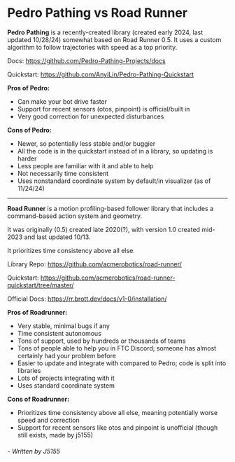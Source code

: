 # Pedro Pathing vs Road Runner

**Pedro Pathing** is a recently-created library (created early 2024, last updated 10/28/24)
somewhat based on Road Runner 0.5.
It uses a custom algorithm to follow trajectories with speed as a top priority.

Docs: <https://github.com/Pedro-Pathing-Projects/docs>

Quickstart: <https://github.com/AnyiLin/Pedro-Pathing-Quickstart>

**Pros of Pedro:**

- Can make your bot drive faster
- Support for recent sensors (otos, pinpoint) is official/built in
- Very good correction for unexpected disturbances

**Cons of Pedro:**

- Newer, so potentially less stable and/or buggier
- All the code is in the quickstart instead of in a library, so updating is harder
- Less people are familiar with it and able to help
- Not necessarily time consistent
- Uses nonstandard coordinate system by default/in visualizer (as of 11/24/24)

---

**Road Runner** is a motion profiling-based follower library
that includes a command-based action system and geometry.

It was originally (0.5) created late 2020(?),
with version 1.0 created mid-2023 and last updated 10/13.

It prioritizes time consistency above all else.

Library Repo: <https://github.com/acmerobotics/road-runner/>

Quickstart: <https://github.com/acmerobotics/road-runner-quickstart/tree/master/>

Official Docs: <https://rr.brott.dev/docs/v1-0/installation/>


**Pros of Roadrunner:**

- Very stable, minimal bugs if any
- Time consistent autonomous
- Tons of support, used by hundreds or thousands of teams
- Tons of people able to help you in FTC Discord; someone has almost certainly had your problem before
- Easier to update and integrate with compared to Pedro; code is split into libraries
- Lots of projects integrating with it
- Uses standard coordinate system

**Cons of Roadrunner:**

- Prioritizes time consistency above all else, meaning potentially worse speed and correction
- Support for recent sensors like otos and pinpoint is unofficial
  (though still exists, made by j5155)

###### - Written by J5155